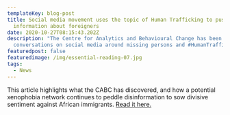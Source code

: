 ```yaml
---
templateKey: blog-post
title: Social media movement uses the topic of Human Trafficking to push false
  information about foreigners
date: 2020-10-27T08:15:43.202Z
description: "The Centre for Analytics and Behavioural Change has been tracking
  conversations on social media around missing persons and #HumanTrafficking"
featuredpost: false
featuredimage: /img/essential-reading-07.jpg
tags:
  - News
---
```

This article highlights what the CABC has discovered, and how a potential xenophobia network continues to peddle disinformation to sow divisive sentiment against African immigrants. [Read it here.](https://www.news24.com/citypress/news/putsouthafricansfirst-peddling-malicious-divisive-untruths-about-human-trafficking-20201019)